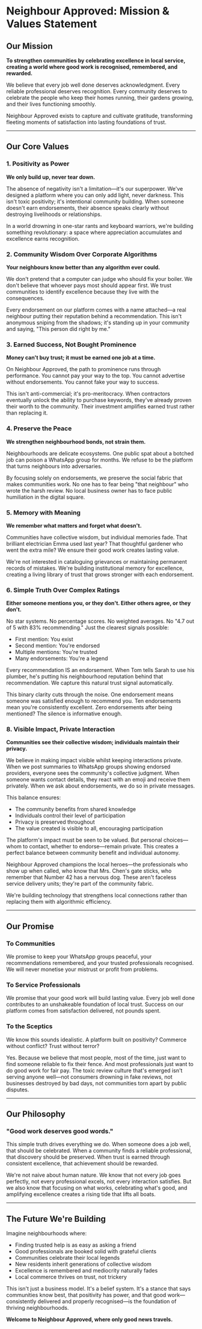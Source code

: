 # Neighbour Approved: Mission & Values Statement

## Our Mission

**To strengthen communities by celebrating excellence in local service, creating a world where good work is recognised, remembered, and rewarded.**

We believe that every job well done deserves acknowledgment. Every reliable professional deserves recognition. Every community deserves to celebrate the people who keep their homes running, their gardens growing, and their lives functioning smoothly.

Neighbour Approved exists to capture and cultivate gratitude, transforming fleeting moments of satisfaction into lasting foundations of trust.

---

## Our Core Values

### 1. Positivity as Power

**We only build up, never tear down.**

The absence of negativity isn't a limitation—it's our superpower. We've designed a platform where you can only add light, never darkness. This isn't toxic positivity; it's intentional community building. When someone doesn't earn endorsements, their absence speaks clearly without destroying livelihoods or relationships.

In a world drowning in one-star rants and keyboard warriors, we're building something revolutionary: a space where appreciation accumulates and excellence earns recognition.

### 2. Community Wisdom Over Corporate Algorithms

**Your neighbours know better than any algorithm ever could.**

We don't pretend that a computer can judge who should fix your boiler. We don't believe that whoever pays most should appear first. We trust communities to identify excellence because they live with the consequences.

Every endorsement on our platform comes with a name attached—a real neighbour putting their reputation behind a recommendation. This isn't anonymous sniping from the shadows; it's standing up in your community and saying, "This person did right by me."

### 3. Earned Success, Not Bought Prominence

**Money can't buy trust; it must be earned one job at a time.**

On Neighbour Approved, the path to prominence runs through performance. You cannot pay your way to the top. You cannot advertise without endorsements. You cannot fake your way to success.

This isn't anti-commercial; it's pro-meritocracy. When contractors eventually unlock the ability to purchase keywords, they've already proven their worth to the community. Their investment amplifies earned trust rather than replacing it.

### 4. Preserve the Peace

**We strengthen neighbourhood bonds, not strain them.**

Neighbourhoods are delicate ecosystems. One public spat about a botched job can poison a WhatsApp group for months. We refuse to be the platform that turns neighbours into adversaries.

By focusing solely on endorsements, we preserve the social fabric that makes communities work. No one has to fear being "that neighbour" who wrote the harsh review. No local business owner has to face public humiliation in the digital square.

### 5. Memory with Meaning

**We remember what matters and forget what doesn't.**

Communities have collective wisdom, but individual memories fade. That brilliant electrician Emma used last year? That thoughtful gardener who went the extra mile? We ensure their good work creates lasting value.

We're not interested in cataloguing grievances or maintaining permanent records of mistakes. We're building institutional memory for excellence, creating a living library of trust that grows stronger with each endorsement.

### 6. Simple Truth Over Complex Ratings

**Either someone mentions you, or they don't. Either others agree, or they don't.**

No star systems. No percentage scores. No weighted averages. No "4.7 out of 5 with 83% recommending." Just the clearest signals possible:

- First mention: You exist
- Second mention: You're endorsed
- Multiple mentions: You're trusted
- Many endorsements: You're a legend

Every recommendation IS an endorsement. When Tom tells Sarah to use his plumber, he's putting his neighbourhood reputation behind that recommendation. We capture this natural trust signal automatically.

This binary clarity cuts through the noise. One endorsement means someone was satisfied enough to recommend you. Ten endorsements mean you're consistently excellent. Zero endorsements after being mentioned? The silence is informative enough.

### 8. Visible Impact, Private Interaction

**Communities see their collective wisdom; individuals maintain their privacy.**

We believe in making impact visible whilst keeping interactions private. When we post summaries to WhatsApp groups showing endorsed providers, everyone sees the community's collective judgment. When someone wants contact details, they react with an emoji and receive them privately. When we ask about endorsements, we do so in private messages.

This balance ensures:

- The community benefits from shared knowledge
- Individuals control their level of participation
- Privacy is preserved throughout
- The value created is visible to all, encouraging participation

The platform's impact must be seen to be valued. But personal choices—whom to contact, whether to endorse—remain private. This creates a perfect balance between community benefit and individual autonomy.

Neighbour Approved champions the local heroes—the professionals who show up when called, who know that Mrs. Chen's gate sticks, who remember that Number 42 has a nervous dog. These aren't faceless service delivery units; they're part of the community fabric.

We're building technology that strengthens local connections rather than replacing them with algorithmic efficiency.

---

## Our Promise

### To Communities

We promise to keep your WhatsApp groups peaceful, your recommendations remembered, and your trusted professionals recognised. We will never monetise your mistrust or profit from problems.

### To Service Professionals

We promise that your good work will build lasting value. Every job well done contributes to an unshakeable foundation of local trust. Success on our platform comes from satisfaction delivered, not pounds spent.

### To the Sceptics

We know this sounds idealistic. A platform built on positivity? Commerce without conflict? Trust without terror?

Yes. Because we believe that most people, most of the time, just want to find someone reliable to fix their fence. And most professionals just want to do good work for fair pay. The toxic review culture that's emerged isn't serving anyone well—not consumers drowning in fake reviews, not businesses destroyed by bad days, not communities torn apart by public disputes.

---

## Our Philosophy

### **"Good work deserves good words."**

This simple truth drives everything we do. When someone does a job well, that should be celebrated. When a community finds a reliable professional, that discovery should be preserved. When trust is earned through consistent excellence, that achievement should be rewarded.

We're not naive about human nature. We know that not every job goes perfectly, not every professional excels, not every interaction satisfies. But we also know that focusing on what works, celebrating what's good, and amplifying excellence creates a rising tide that lifts all boats.

---

## The Future We're Building

Imagine neighbourhoods where:

- Finding trusted help is as easy as asking a friend
- Good professionals are booked solid with grateful clients
- Communities celebrate their local legends
- New residents inherit generations of collective wisdom
- Excellence is remembered and mediocrity naturally fades
- Local commerce thrives on trust, not trickery

This isn't just a business model. It's a belief system. It's a stance that says communities know best, that positivity has power, and that good work—consistently delivered and properly recognised—is the foundation of thriving neighbourhoods.

**Welcome to Neighbour Approved, where only good news travels.**
